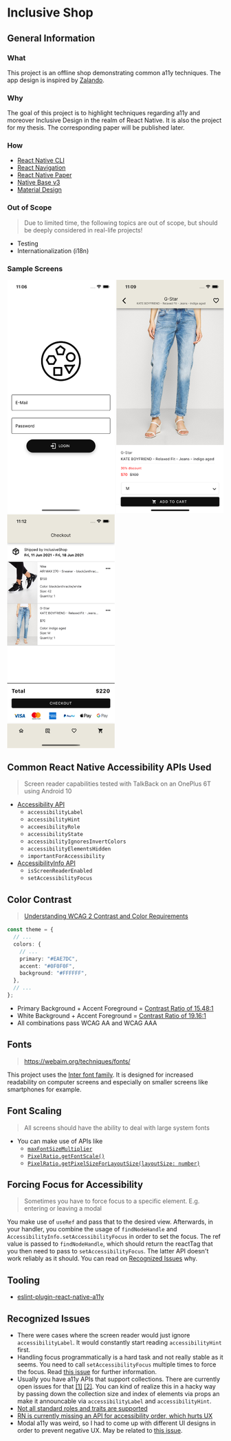 # Inclusive Shop

## General Information
### What

This project is an offline shop demonstrating common a11y techniques. The app design is inspired by [Zalando](https://www.zalando.com/).

### Why

The goal of this project is to highlight techniques regarding a11y and moreover Inclusive Design in the realm of React Native. It is also the project for my thesis. The corresponding paper will be published later.

### How

- [React Native CLI](https://reactnative.dev/docs/environment-setup)
- [React Navigation](https://reactnavigation.org/)
- [React Native Paper](https://callstack.github.io/react-native-paper/)
- [Native Base v3](https://alpha.nativebase.io/docs/nativebase)
- [Material Design](https://material.io/design/usability/accessibility.html#understanding-accessibility)

### Out of Scope

> Due to limited time, the following topics are out of scope, but should be deeply considered in real-life projects!

- Testing
- Internationalization (i18n)

### Sample Screens

<img src="./screenImages/LoginScreen.png" width="250" />
<img src="./screenImages/ProductDetailScreen.png" width="250" />
<img src="./screenImages/CheckoutScreen.png" width="250" />

## Common React Native Accessibility APIs Used

> Screen reader capabilities tested with TalkBack on an OnePlus 6T using Android 10

- [Accessibility API](https://reactnative.dev/docs/accessibility)
  - `accessibilityLabel`
  - `accessibilityHint`
  - `acceesibilityRole`
  - `accessibilityState`
  - `accessibilityIgnoresInvertColors`
  - `accessibilityElementsHidden`
  - `importantForAccessibility`
- [AccessibilityInfo API](https://reactnative.dev/docs/accessibilityinfo)
  - `isScreenReaderEnabled`
  - `setAccessibilityFocus`

## Color Contrast

> [Understanding WCAG 2 Contrast and Color Requirements
](https://webaim.org/articles/contrast/)

```ts
const theme = {
  // ...
  colors: {
    // ...
    primary: "#EAE7DC",
    accent: "#0F0F0F",
    background: "#FFFFFF",
  },
  // ...
};
```

- Primary Background + Accent Foreground = [Contrast Ratio of 15.48:1](https://color.a11y.com/ContrastPair/?bgcolor=EAE7DC&fgcolor=0F0F0F)
- White Background + Accent Foreground = [Contrast Ratio of 19.16:1](https://color.a11y.com/ContrastPair/?bgcolor=FFFFFF&fgcolor=0F0F0F)
- All combinations pass WCAG AA and WCAG AAA

## Fonts

> https://webaim.org/techniques/fonts/

This project uses the [Inter font family](https://rsms.me/inter/). It is designed for increased readability on computer screens and especially on smaller screens like smartphones for example.

## Font Scaling

> All screens should have the ability to deal with large system fonts

- You can make use of APIs like
  - [`maxFontSizeMultiplier`](https://reactnative.dev/docs/text#maxfontsizemultiplier)
  - [`PixelRatio.getFontScale()`](https://reactnative.dev/docs/pixelratio#getfontscale)
  - [`PixelRatio.getPixelSizeForLayoutSize(layoutSize: number)`](https://reactnative.dev/docs/pixelratio#getpixelsizeforlayoutsize)

## Forcing Focus for Accessibility

> Sometimes you have to force focus to a specific element. E.g. entering or leaving a modal

You make use of `useRef` and pass that to the desired view. Afterwards, in your handler, you combine the usage of `findNodeHandle` and `AccessibilityInfo.setAccessibilityFocus` in order to set the focus. The ref value is passed to `findNodeHandle`, which should return the reactTag that you then need to pass to `setAccessibilityFocus`. The latter API doesn't work reliably as it should. You can read on [Recognized Issues](#recognized-issues) why.

## Tooling

- [eslint-plugin-react-native-a11y](https://github.com/FormidableLabs/eslint-plugin-react-native-a11y)

## Recognized Issues

- There were cases where the screen reader would just ignore `accessibilityLabel`. It would constantly start reading `accessibilityHint` first.
- Handling focus programmatically is a hard task and not really stable as it seems. You need to call `setAccessibilityFocus` multiple times to force the focus. Read [this issue](https://github.com/facebook/react-native/issues/30097) for further information.
- Usually you have a11y APIs that support collections. There are currently open issues for that [[1]](https://github.com/facebook/react-native/issues/30977) [[2]](https://github.com/facebook/react-native/issues/30972). You can kind of realize this in a hacky way by passing down the collection size and index of elements via props an make it announcable via `accessibilityLabel` and `accessibilityHint`. 
- [Not all standard roles and traits are supported](https://github.com/facebook/react-native/issues/30839)
- [RN is currently missing an API for accessibility order, which hurts UX](https://github.com/facebook/react-native/issues/30888)
- Modal a11y was weird, so I had to come up with different UI designs in order to prevent negative UX. May be related to [this issue](https://github.com/facebook/react-native/issues/30860).